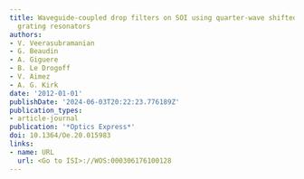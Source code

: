 ```yaml
---
title: Waveguide-coupled drop filters on SOI using quarter-wave shifted sidewalled
  grating resonators
authors:
- V. Veerasubramanian
- G. Beaudin
- A. Giguere
- B. Le Drogoff
- V. Aimez
- A. G. Kirk
date: '2012-01-01'
publishDate: '2024-06-03T20:22:23.776189Z'
publication_types:
- article-journal
publication: '*Optics Express*'
doi: 10.1364/Oe.20.015983
links:
- name: URL
  url: <Go to ISI>://WOS:000306176100128
---
```

